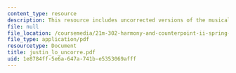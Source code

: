 ```yaml
---
content_type: resource
description: This resource includes uncorrected versions of the musical rhythms.
file: null
file_location: /coursemedia/21m-302-harmony-and-counterpoint-ii-spring-2005/1e8784ff5e6a647a741be5353069afff_justin_lo_uncorre.pdf
file_type: application/pdf
resourcetype: Document
title: justin_lo_uncorre.pdf
uid: 1e8784ff-5e6a-647a-741b-e5353069afff
---
```


